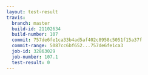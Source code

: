 ```yaml
---
layout: test-result
travis:
  branch: master
  build-id: 21102634
  build-number: 107
  commit: 757de6fe1ca33b4ad5af402c8958c5051f15a37f
  commit-range: 5087cc6bf652...757de6fe1ca3
  job-id: 32863029
  job-number: 107.1
  test-result: 0
---
```

